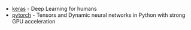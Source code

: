 - [keras](https://github.com/keras-team/keras) - Deep Learning for humans
- [pytorch](https://github.com/pytorch/pytorch) - Tensors and Dynamic neural networks in Python with strong GPU acceleration
